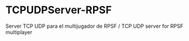 # TCPUDPServer-RPSF
 Server TCP UDP para el multijugador de RPSF / TCP UDP server for RPSF multiplayer
